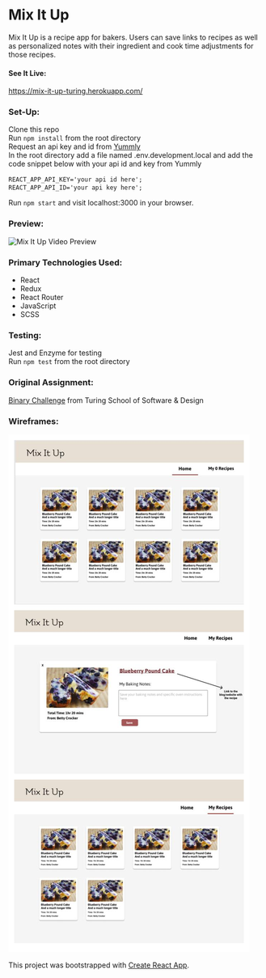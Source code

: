 # Mix It Up 
Mix It Up is a recipe app for bakers. Users can save links to recipes as well as personalized notes with their ingredient and cook time adjustments for those recipes.
#### See It Live:
https://mix-it-up-turing.herokuapp.com/ 

### Set-Up: 
Clone this repo  
Run `npm install` from the root directory  
Request an api key and id from [Yummly](https://developer.yummly.com/#the-api)  
In the root directory add a file named .env.development.local and add the code snippet below with your api id and key from Yummly
```
REACT_APP_API_KEY='your api id here';
REACT_APP_API_ID='your api key here';
```
Run `npm start` and visit localhost:3000 in your browser.  

### Preview:
![Mix It Up Video Preview](./src/images/mix-it-up.gif)  
### Primary Technologies Used:
* React 
* Redux
* React Router
* JavaScript
* SCSS

### Testing:
Jest and Enzyme for testing  
Run `npm test` from the root directory  

### Original Assignment: 
[Binary Challenge](http://frontend.turing.io/projects/binary-challenge.html) from Turing School of Software & Design  

### Wireframes:
![Mix It Up wireframes](./src/images/mix-it-up-wireframes-updated.jpg)

This project was bootstrapped with [Create React App](https://github.com/facebook/create-react-app).